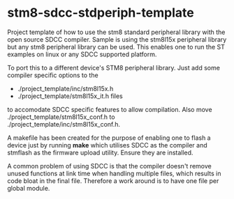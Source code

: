 
# stm8-sdcc-stdperiph-template
Project template of how to use the stm8 standard peripheral library with the open source SDCC compiler. Sample is using the stm8l15x peripheral library but any stm8 peripheral library can be used. This enables one to run the ST examples on linux or any SDCC supported platform. 

To port this to a different device's STM8 peripheral library. Just add some compiler specific options to the 

- ./project_template/inc/stm8l15x.h
- ./project_template/stm8l15x_it.h files 

to accomodate SDCC specific features to allow compilation. Also move ./project_template/stm8l15x_conf.h to ./project_template/inc/stm8l15x_conf.h.

A makefile has been created for the purpose of enabling one to flash a device just by running **make**
which utilises SDCC as the compiler and stmflash as the firmware upload utility. Ensure they are installed.

A common problem of using SDCC is that the compiler doesn't remove unused functions at link time when handling multiple files, which results in code bloat in the final file. Therefore a work around is to have one file per global module. 
